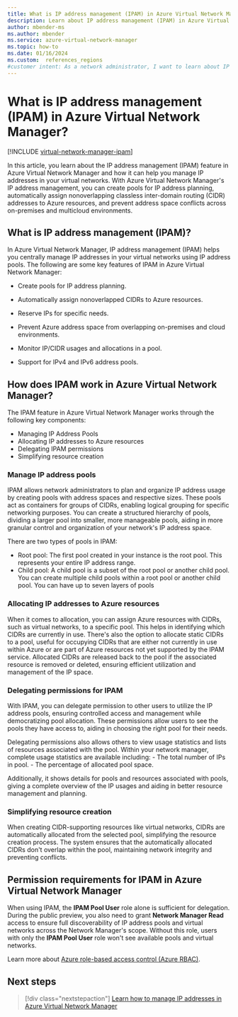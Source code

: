 ```yaml
---
title: What is IP address management (IPAM) in Azure Virtual Network Manager?
description: Learn about IP address management (IPAM) in Azure Virtual Network Manager and how it can help you manage IP addresses in your virtual networks.
author: mbender-ms
ms.author: mbender
ms.service: azure-virtual-network-manager
ms.topic: how-to
ms.date: 01/16/2024
ms.custom:  references_regions
#customer intent: As a network administrator, I want to learn about IP address management in Azure Virtual Network Manager so that I can manage IP addresses in my virtual networks.
---
```


# What is IP address management (IPAM) in Azure Virtual Network Manager?

[!INCLUDE [virtual-network-manager-ipam](../../includes/virtual-network-manager-ipam.md)]

In this article, you learn about the IP address management (IPAM) feature in Azure Virtual Network Manager and how it can help you manage IP addresses in your virtual networks. With Azure Virtual Network Manager's IP address management, you can create pools for IP address planning, automatically assign nonoverlapping classless inter-domain routing (CIDR) addresses to Azure resources, and prevent address space conflicts across on-premises and multicloud environments.

## What is IP address management (IPAM)?

In Azure Virtual Network Manager, IP address management (IPAM) helps you centrally manage IP addresses in your virtual networks using IP address pools. The following are some key features of IPAM in Azure Virtual Network Manager:

- Create pools for IP address planning.

- Automatically assign nonoverlapped CIDRs to Azure resources.

- Reserve IPs for specific needs.

- Prevent Azure address space from overlapping on-premises and cloud environments. 

- Monitor IP/CIDR usages and allocations in a pool.

- Support for IPv4 and IPv6 address pools.

## How does IPAM work in Azure Virtual Network Manager?

The IPAM feature in Azure Virtual Network Manager works through the following key components:
- Managing IP Address Pools
- Allocating IP addresses to Azure resources
- Delegating IPAM permissions
- Simplifying resource creation

### Manage IP address pools

IPAM allows network administrators to plan and organize IP address usage by creating pools with address spaces and respective sizes. These pools act as containers for groups of CIDRs, enabling logical grouping for specific networking purposes. You can create a structured hierarchy of pools, dividing a larger pool into smaller, more manageable pools, aiding in more granular control and organization of your network's IP address space. 

There are two types of pools in IPAM:
- Root pool: The first pool created in your instance is the root pool. This represents your entire IP address range.
- Child pool: A child pool is a subset of the root pool or another child pool. You can create multiple child pools within a root pool or another child pool. You can have up to seven layers of pools

### Allocating IP addresses to Azure resources

When it comes to allocation, you can assign Azure resources with CIDRs, such as virtual networks, to a specific pool. This helps in identifying which CIDRs are currently in use. There's also the option to allocate static CIDRs to a pool, useful for occupying CIDRs that are either not currently in use within Azure or are part of Azure resources not yet supported by the IPAM service. Allocated CIDRs are released back to the pool if the associated resource is removed or deleted, ensuring efficient utilization and management of the IP space.

### Delegating permissions for IPAM

With IPAM, you can delegate permission to other users to utilize the IP address pools, ensuring controlled access and management while democratizing pool allocation. These permissions allow users to see the pools they have access to, aiding in choosing the right pool for their needs.

Delegating permissions also allows others to view usage statistics and lists of resources associated with the pool. Within your network manager, complete usage statistics are available including:
    - The total number of IPs in pool.
    - The percentage of allocated pool space.
    
Additionally, it shows details for pools and resources associated with pools, giving a complete overview of the IP usages and aiding in better resource management and planning.

### Simplifying resource creation

When creating CIDR-supporting resources like virtual networks, CIDRs are automatically allocated from the selected pool, simplifying the resource creation process. The system ensures that the automatically allocated CIDRs don't overlap within the pool, maintaining network integrity and preventing conflicts.

## Permission requirements for IPAM in Azure Virtual Network Manager

When using IPAM, the **IPAM Pool User** role alone is sufficient for delegation. During the public preview, you also need to grant **Network Manager Read** access to ensure full discoverability of IP address pools and virtual networks across the Network Manager's scope. Without this role, users with only the **IPAM Pool User** role won't see available pools and virtual networks.

Learn more about [Azure role-based access control (Azure RBAC)](../role-based-access-control/overview.md).

## Next steps

> [!div class="nextstepaction"]
> [Learn how to manage IP addresses in Azure Virtual Network Manager](./how-to-manage-ip-addresses-network-manager.md)
